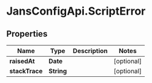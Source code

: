 # JansConfigApi.ScriptError

## Properties

Name | Type | Description | Notes
------------ | ------------- | ------------- | -------------
**raisedAt** | **Date** |  | [optional] 
**stackTrace** | **String** |  | [optional] 


